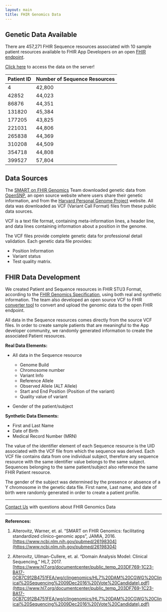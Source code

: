 ```yaml
---
layout: main
title: FHIR Genomics Data
---
```


## Genetic Data Available 
There are 457,271 FHIR Sequence resources associated with 10 sample patient resources available to FHIR App Developers on an open [FHIR endpoint](http://genomics-advisor.smartplatforms.org:7080/baseDstu3/).

[Click here](http://genomics-advisor.smartplatforms.org:7080/) to access the data on the server! 

<div class="before-table"></div>

| Patient ID | Number of Sequence Resources |
| :--------- | :---------- |
| 4 | 42,800 |
| 42852 | 44,023 |
| 86876 | 44,351 | 
| 131820 | 45,384 | 
| 177205 | 43,825 |
| 221031 | 44,806 |
| 265838 | 44,369 |
| 310208 | 44,509 | 
| 354718 | 44,808 |
| 399527 | 57,804 | 


## Data Sources

The [SMART on FHIR Genomics](https://projects.iq.harvard.edu/smartgenomics/home) Team downloaded genetic data from [OpenSNP](https://opensnp.org/genotypes), an open source website where users share their genetic information, and from the [Harvard Personal Genome Project](http://www.personalgenomes.org/harvard/data) website. All data was downloaded as VCF (Variant Call Format) files from these public data sources.  

VCF is a text file format, containing meta-information lines, a header line, and data lines containing information about a position in the genome.

The VCF files provide complete genetic data for professional detail validation. Each genetic data file provides:
  * Position Information
  * Variant status
  * Test quality matrix.

## FHIR Data Development

We created Patient and Sequence resources in FHIR STU3 Format, according to the [FHIR Genomics Specification](https://projects.iq.harvard.edu/fhirgenomics), using both real and synthetic information. The team also developed an open source VCF to FHIR [converter tool](https://github.com/xliu3/deprecated-fhir-converter) to convert and upload the genomic data to the open FHIR endpoint. 

All data in the Sequence resources comes directly from the source VCF files. In order to create sample patients that are meaningful to the App developer community, we randomly generated information to create the associated Patient resources.  

**Real Data Elements:**
 * All data in the Sequence resource 
   * Genome Build
   * Chromosome number
   * Variant Info
   * Reference Allele
   * Observed Allele (ALT Allele)
   * Start and End Position (Position of the variant)
   * Quality value of variant

 * Gender of the patient/subject 
 
**Synthetic Data Elements:**
 * First and Last Name
 * Date of Birth 
 * Medical Record Number (MRN)
 
The value of the identifier element of each Sequence resource is the UID associated with the VCF file from which the sequence was derived. Each VCF file contains data from one individual subject, therefore any sequence resource with the same identifier value belongs to the same subject. Sequences belonging to the same patient/subject also reference the same FHIR Patient resource. 

The gender of the subject was determined by the presence or absence of a Y chromosome in the genetic data file. First name, Last name, and date of birth were randomly generated in order to create a patient profile. 


---

[Contact Us](https://projects.iq.harvard.edu/smartgenomics/contact) with questions about FHIR Genomics Data

---

**References:**

1. Alterovitz, Warner, et. al. “SMART on FHIR Genomics: facilitating standardized clinico-genomic apps”, JAMIA, 2016.
 [https://www.ncbi.nlm.nih.gov/pubmed/26198304](https://www.ncbi.nlm.nih.gov/pubmed/26198304)

2. Alterovitz, Ullman-Cullere, et. al. “Domain Analysis Model: Clinical Sequencing,” HL7, 2017.
 [https://www.hl7.org/documentcenter/public_temp_203DF769-1C23-BA17-0CB7C912B4751FEA/wg/clingenomics/HL7%20DAM%20CGWG%20Clinical%20Sequencing%2009Dec2016%20(Vote%20Candidate).pdf](https://www.hl7.org/documentcenter/public_temp_203DF769-1C23-BA17-0CB7C912B4751FEA/wg/clingenomics/HL7%20DAM%20CGWG%20Clinical%20Sequencing%2009Dec2016%20(Vote%20Candidate).pdf)

